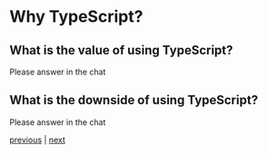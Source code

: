 # Why TypeScript?

## What is the value of using TypeScript?

Please answer in the chat

## What is the downside of using TypeScript?

Please answer in the chat

[previous](./1.md) | [next](./3.md)

